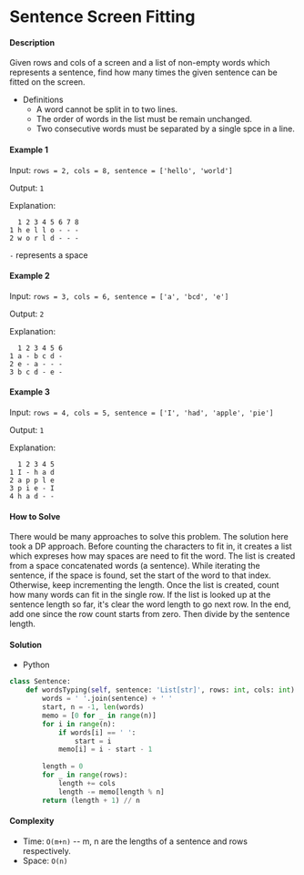 # Sentence Screen Fitting

#### Description

Given rows and cols of a screen and a list of non-empty words which represents a sentence, find how many times the given sentence can be fitted on the screen.

- Definitions
    - A word cannot be split in to two lines.
    - The order of words in the list must be remain unchanged.
    - Two consecutive words must be separated by a single spce in a line.

#### Example 1
Input: `rows = 2, cols = 8, sentence = ['hello', 'world']`

Output: `1`

Explanation:

```
  1 2 3 4 5 6 7 8
1 h e l l o - - -
2 w o r l d - - -
```

`-` represents a space

#### Example 2
Input: `rows = 3, cols = 6, sentence = ['a', 'bcd', 'e']`

Output: `2`

Explanation:

```
  1 2 3 4 5 6
1 a - b c d -
2 e - a - - -
3 b c d - e -
```

#### Example 3
Input: `rows = 4, cols = 5, sentence = ['I', 'had', 'apple', 'pie']`

Output: `1`

Explanation:

```
  1 2 3 4 5
1 I - h a d
2 a p p l e
3 p i e - I
4 h a d - -
```

#### How to Solve

There would be many approaches to solve this problem. The solution here took a DP approach. Before counting the characters to fit in, it creates a list which expreses how may spaces are need to fit the word. The list is created from a space concatenated words (a sentence). While iterating the sentence, if the space is found, set the start of the word to that index. Otherwise, keep incrementing the length. Once the list is created, count how many words can fit in the single row. If the list is looked up at the sentence length so far, it's clear the word length to go next row.
In the end, add one since the row count starts from zero. Then divide by the sentence length.

#### Solution
- Python

```python
class Sentence:
    def wordsTyping(self, sentence: 'List[str]', rows: int, cols: int) -> int:
        words = ' '.join(sentence) + ' '
        start, n = -1, len(words)
        memo = [0 for _ in range(n)]
        for i in range(n):
            if words[i] == ' ':
                start = i
            memo[i] = i - start - 1
        
        length = 0
        for _ in range(rows):
            length += cols
            length -= memo[length % n]
        return (length + 1) // n
```

#### Complexity
- Time: `O(m+n)` -- m, n are the lengths of a sentence and rows respectively.
- Space: `O(n)`
